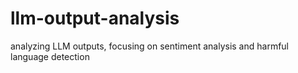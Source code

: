 # llm-output-analysis
analyzing LLM outputs, focusing on sentiment analysis and harmful language detection
